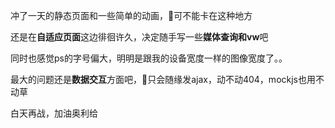 冲了一天的静态页面和一些简单的动画，👴可不能卡在这种地方

还是在**自适应页面**这边徘徊许久，决定随手写一些**媒体查询和vw**吧

同时也感觉ps的字号偏大，明明是跟我的设备宽度一样的图像宽度了。。

最大的问题还是**数据交互**方面吧，👴只会随缘发ajax，动不动404，mockjs也用不动草

白天再战，加油奥利给